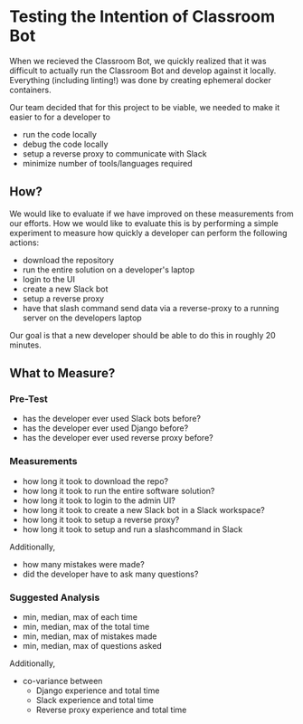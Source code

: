 # Testing the Intention of Classroom Bot

When we recieved the Classroom Bot, we quickly realized that it was difficult to actually run the Classroom Bot and develop against it locally. Everything (including linting!) was done by creating ephemeral docker containers.

Our team decided that for this project to be viable, we needed to make it easier to for a developer to 
* run the code locally
* debug the code locally
* setup a reverse proxy to communicate with Slack
* minimize number of tools/languages required

## How?

We would like to evaluate if we have improved on these measurements from our efforts. How we would like to evaluate this is by performing a simple experiment to measure how quickly a developer can perform the following actions:

* download the repository
* run the entire solution on a developer's laptop
* login to the UI
* create a new Slack bot
* setup a reverse proxy
* have that slash command send data via a reverse-proxy to a running server on the developers laptop

Our goal is that a new developer should be able to do this in roughly 20 minutes. 

## What to Measure?

### Pre-Test
* has the developer ever used Slack bots before?
* has the developer ever used Django before?
* has the developer ever used reverse proxy before?

### Measurements
* how long it took to download the repo?
* how long it took to run the entire software solution?
* how long it took to login to the admin UI?
* how long it took to create a new Slack bot in a Slack workspace?
* how long it took to setup a reverse proxy?
* how long it took to setup and run a slashcommand in Slack

Additionally,
* how many mistakes were made?
* did the developer have to ask many questions?

### Suggested Analysis

* min, median, max of each time
* min, median, max of the total time
* min, median, max of mistakes made
* min, median, max of questions asked

Additionally,
* co-variance between
    * Django experience and total time
    * Slack experience and total time
    * Reverse proxy experience and total time
    

